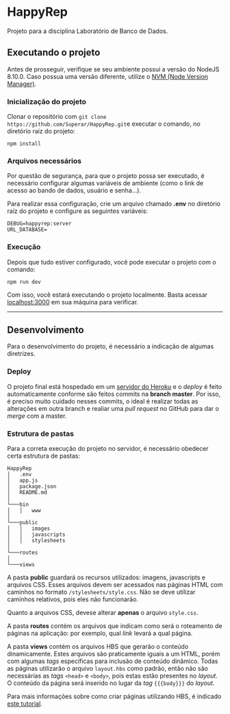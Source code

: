 # HappyRep

Projeto para a disciplina Laboratório de Banco de Dados.

## Executando o projeto

Antes de prosseguir, verifique se seu ambiente possui a versão do NodeJS 8.10.0. Caso possua uma versão diferente, utilize o [NVM (Node Version Manager)](https://github.com/creationix/nvm).

### Inicialização do projeto

Clonar o repositório com `git clone https://github.com/Superar/HappyRep.git`e executar o comando, no diretório raíz do projeto:

```shell
npm install
```

### Arquivos necessários

Por questão de segurança, para que o projeto possa ser executado, é necessário configurar algumas variáveis de ambiente (como o link de acesso ao bando de dados, usuário e senha...).

Para realizar essa configuração, crie um arquivo chamado __.env__ no diretório raíz do projeto e configure as seguintes variáveis:

```shell
DEBUG=happyrep:server
URL_DATABASE=
```

### Execução

Depois que tudo estiver configurado, você pode executar o projeto com o comando:

```shell
npm run dev
```

Com isso, você estará executando o projeto localmente. Basta acessar [localhost:3000](localhost:3000) em sua máquina para verificar.

---

## Desenvolvimento

Para o desenvolvimento do projeto, é necessário a indicação de algumas diretrizes.

### Deploy

O projeto final está hospedado em um [servidor do Heroku](https://happyrep-turmad.herokuapp.com/) e o _deploy_ é feito automaticamente conforme são feitos commits na __branch master__. Por isso, é preciso muito cuidado nesses commits, o ideal é realizar todas as alterações em outra branch e realiar uma _pull request_ no GitHub para dar o _merge_ com a master.

### Estrutura de pastas

Para a correta execução do projeto no servidor, é necessário obedecer certa estrutura de pastas:

```
HappyRep
│   .env
│   app.js
│   package.json
│   README.md
│
└───bin
│   │   www
│
└───public
│   │   images
│   │   javascripts
│   │   stylesheets
│
└───routes
│
└───views
```

A pasta __public__ guardará os recursos utilizados: imagens, javascripts e arquivos CSS. Esses arquivos devem ser acessados nas páginas HTML com caminhos no formato `/stylesheets/style.css`. Não se deve utilizar caminhos relativos, pois eles não funcionarão.

Quanto a arquivos CSS, devese alterar __apenas__ o arquivo `style.css`.

A pasta __routes__ contém os arquivos que indicam como será o roteamento de páginas na aplicação: por exemplo, qual _link_ levará a qual página.

A pasta __views__ contém os arquivos HBS que gerarão o conteúdo dinamicamente. Estes arquivos são praticamente iguais a um HTML, porém com algumas _tags_ específicas para inclusão de conteúdo dinâmico. Todas as páginas utilizarão o arquivo `layout.hbs` como padrão, então não são necessárias as _tags_ `<head>` e `<body>`, pois estas estão presentes no _layout_. O conteúdo da página será inserido no lugar da _tag_ `{{{body}}}` do _layout_.

Para mais informações sobre como criar páginas utilizando HBS, é indicado [este tutorial](https://webapplog.com/handlebars/).
